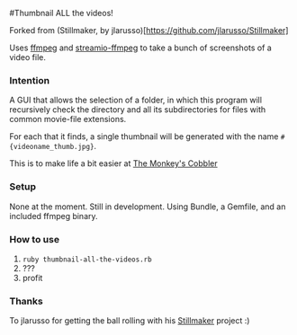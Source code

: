 #Thumbnail ALL the videos!

Forked from (Stillmaker, by jlarusso)[https://github.com/jlarusso/Stillmaker]

Uses [ffmpeg](http://www.ffmpeg.org/) and [streamio-ffmpeg](https://github.com/streamio/streamio-ffmpeg) to take a bunch of screenshots of a video file.

### Intention
A GUI that allows the selection of a folder, in which this program will recursively check the directory and all its subdirectories for files with common movie-file extensions.

For each that it finds, a single thumbnail will be generated with the name `#{videoname_thumb.jpg}`. 

This is to make life a bit easier at [The Monkey's Cobbler](http://www.themonkeyscobbler.com.au)


### Setup
None at the moment. Still in development. Using Bundle, a Gemfile, and an included ffmpeg binary.

### How to use
1. `ruby thumbnail-all-the-videos.rb`
2. ???
3. profit

### Thanks
To jlarusso for getting the ball rolling with his [Stillmaker](https://github.com/jlarusso/Stillmaker) project :)